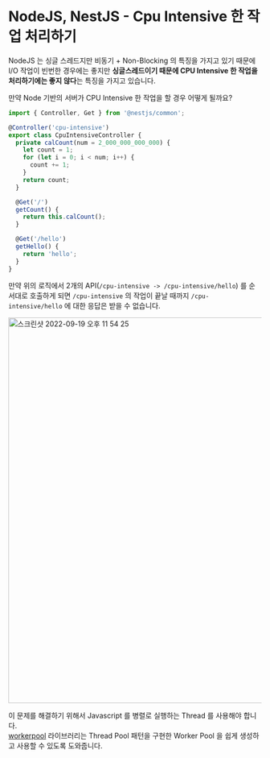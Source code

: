 # NodeJS, NestJS - Cpu Intensive 한 작업 처리하기
NodeJS 는 싱글 스레드지만 비동기 + Non-Blocking 의 특징을 가지고 있기 때문에
I/O 작업이 빈번한 경우에는 좋지만 **싱글스레드이기 때문에 CPU Intensive 한 작업을 처리하기에는 좋지 않다**는 특징을 가지고 있습니다.

만약 Node 기반의 서버가 CPU Intensive 한 작업을 할 경우 어떻게 될까요?
```typescript
import { Controller, Get } from '@nestjs/common';

@Controller('cpu-intensive')
export class CpuIntensiveController {
  private calCount(num = 2_000_000_000_000) {
    let count = 1;
    for (let i = 0; i < num; i++) {
      count += 1;
    }
    return count;
  }

  @Get('/')
  getCount() {
    return this.calCount();
  }

  @Get('/hello')
  getHello() {
    return 'hello';
  }
}
```
만약 위의 로직에서 2개의 API(`/cpu-intensive -> /cpu-intensive/hello`) 를 순서대로 호출하게 되면 
`/cpu-intensive` 의 작업이 끝날 때까지 `/cpu-intensive/hello` 에 대한 응답은 받을 수 없습니다.

<img width="766" alt="스크린샷 2022-09-19 오후 11 54 25" src="https://user-images.githubusercontent.com/63203480/191047608-95260cd9-3562-4f29-8bdf-56e87cbb92a7.png">

이 문제를 해결하기 위해서 Javascript 를 병렬로 실행하는 Thread 를 사용해야 합니다.          
[workerpool](https://www.npmjs.com/package/workerpool) 라이브러리는 Thread Pool 패턴을 구현한 Worker Pool 을 쉽게 생성하고 사용할 수 있도록 도와줍니다.

